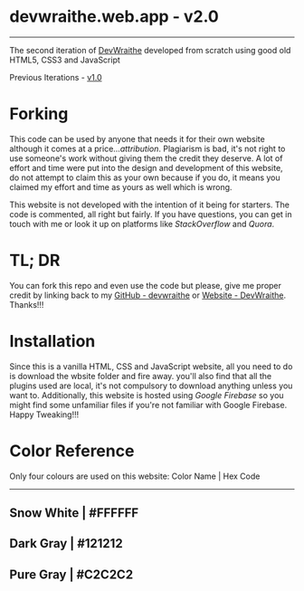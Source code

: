 # devwraithe.web.app - v2.0

---

The second iteration of [DevWraithe](devwraithe.web.app) developed from scratch using good old HTML5, CSS3 and JavaScript

Previous Iterations - [v1.0](https:www.github.com/devwraithe/devwraithe-v1.0)

# Forking

This code can be used by anyone that needs it for their own website although it comes at a price..._attribution_. Plagiarism is bad, it's not right to use someone's work without giving them the credit they deserve. A lot of effort and time were put into the design and development of this website, do not attempt to claim this as your own because if you do, it means you claimed my effort and time as yours as well which is wrong.

This website is not developed with the intention of it being for starters. The code is commented, all right but fairly. If you have questions, you can get in touch with me or look it up on platforms like _StackOverflow_ and _Quora_.

# TL; DR

You can fork this repo and even use the code but please, give me proper credit by linking back to my [GitHub - devwraithe](https://www.github.com/devwraithe) or [Website - DevWraithe](https://devwraithe.web.app). Thanks!!!

# Installation

Since this is a vanilla HTML, CSS and JavaScript website, all you need to do is download the wbsite folder and fire away. you'll also find that all the plugins used are local, it's not compulsory to download anything unless you want to. Additionally, this website is hosted using _Google Firebase_ so you might find some unfamiliar files if you're not familiar with Google Firebase. Happy Tweaking!!!

# Color Reference

Only four colours are used on this website:
Color Name | Hex Code

---

## Snow White | #FFFFFF

## Dark Gray | #121212

## Pure Gray | #C2C2C2
